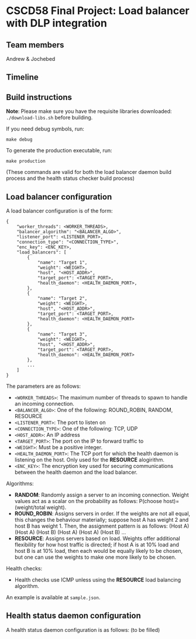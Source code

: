 # CSCD58 Final Project: Load balancer with DLP integration

## Team members

Andrew & Jochebed

## Timeline

## Build instructions

**Note**: Please make sure you have the requisite libraries downloaded: `./download-libs.sh` before building.

If you need debug symbols, run:

    make debug

To generate the production executable, run:

    make production

(These commands are valid for both the load balancer daemon build process and the health status checker build process)

## Load balancer configuration

A load balancer configuration is of the form:

```
{
    "worker_threads": <WORKER_THREADS>,
    "balancer_algorithm": "<BALANCER_ALGO>",
    "listener_port": <LISTENER_PORT>,
    "connection_type": "<CONNECTION_TYPE>",
    "enc_key": <ENC_KEY>,
    "load_balancers": [
        {
            "name": "Target 1",
            "weight": <WEIGHT>,
            "host", "<HOST_ADDR>",
            "target_port": <TARGET_PORT>,
            "health_daemon": <HEALTH_DAEMON_PORT>,
        },
        {
            "name": "Target 2",
            "weight": <WEIGHT>,
            "host", "<HOST_ADDR>",
            "target_port": <TARGET_PORT>,
            "health_daemon": <HEALTH_DAEMON_PORT>
        },
        {
            "name": "Target 3",
            "weight": <WEIGHT>,
            "host", "<HOST_ADDR>",
            "target_port": <TARGET_PORT>,
            "health_daemon": <HEALTH_DAEMON_PORT>
        },
        ...
    ]
}
```

The parameters are as follows:
- `<WORKER_THREADS>`: The maximum number of threads to spawn to handle an incoming connection.
- `<BALANCER_ALGO>`: One of the following: ROUND_ROBIN, RANDOM, RESOURCE
- `<LISTENER_PORT>`: The port to listen on
- `<CONNECTION_TYPE>`: One of the following: TCP, UDP
- `<HOST_ADDR>`: An IP address
- `<TARGET_PORT>`: The port on the IP to forward traffic to
- `<WEIGHT>`: Must be a positive integer.
- `<HEALTH_DAEMON_PORT>`: The TCP port for which the health daemon is listening on the host. Only used for the **RESOURCE** alogirithm.
- `<ENC_KEY>`: The encryption key used for securing communications between the health daemon and the load balancer.

Algorithms:
- **RANDOM**: Randomly assign a server to an incoming connection. Weight values act as a scalar on the probability as follows: P(choose host)=(weight/total weight).
- **ROUND_ROBIN**: Assigns servers in order. If the weights are not all equal, this changes the behaviour materially; suppose host A has weight 2 and host B has weight 1. Then, the assignment pattern is as follows: (Host A) (Host A) (Host B) (Host A) (Host A) (Host B) ...
- **RESOURCE**: Assigns servers based on load. Weights offer additional flexibility for how host traffic is directed; if host A is at 10% load and host B is at 10% load, then each would be equally likely to be chosen, but one can use the weights to make one more likely to be chosen. 

Health checks:
- Health checks use ICMP unless using the **RESOURCE** load balancing algorithm.

An example is available at `sample.json`.

## Health status daemon configuration

A health status daemon configuration is as follows:
(to be filled)